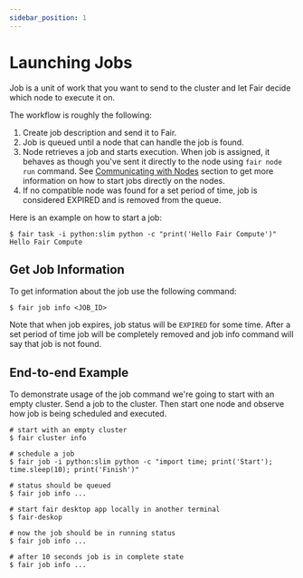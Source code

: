 ```yaml
---
sidebar_position: 1
---
```


# Launching Jobs

Job is a unit of work that you want to send to the cluster and let
Fair decide which node to execute it on.

The workflow is roughly the following:
1. Create job description and send it to Fair.
2. Job is queued until a node that can handle the job is found.
3. Node retrieves a job and starts execution. When job is assigned,
   it behaves as though you've sent it directly to the node using `fair node run`
   command. See [Communicating with Nodes](./communicating-with-nodes)
   section to get more information on how to start jobs directly on the nodes.
4. If no compatible node was found for a set period of time, job is considered
   EXPIRED and is removed from the queue.

Here is an example on how to start a job:
```shell
$ fair task -i python:slim python -c "print('Hello Fair Compute')"
Hello Fair Compute
```

## Get Job Information

To get information about the job use the following command:
```shell
$ fair job info <JOB_ID>
```

Note that when job expires, job status will be `EXPIRED` for some time.
After a set period of time job will be completely removed and job info
command will say that job is not found.

## End-to-end Example

To demonstrate usage of the job command we're going to start with an empty
cluster. Send a job to the cluster. Then start one node and observe how
job is being scheduled and executed.

```shell
# start with an empty cluster
$ fair cluster info

# schedule a job
$ fair job -i python:slim python -c "import time; print('Start'); time.sleep(10); print('Finish')"

# status should be queued
$ fair job info ...

# start fair desktop app locally in another terminal
$ fair-deskop

# now the job should be in running status
$ fair job info ...

# after 10 seconds job is in complete state
$ fair job info ...
```

